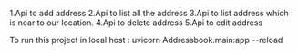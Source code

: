1.Api to add address 
2.Api to list all the address
3.Api to list address which is near to our location.
4.Api to delete address
5.Api to edit address

To run this project in local host : uvicorn Addressbook.main:app --reload